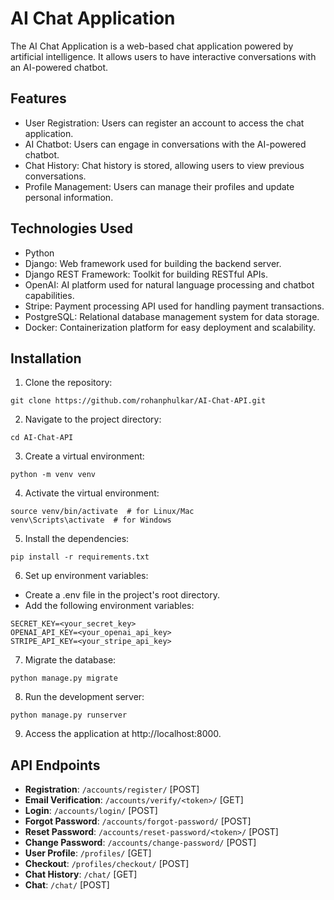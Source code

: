 # AI Chat Application

The AI Chat Application is a web-based chat application powered by artificial intelligence. It allows users to have interactive conversations with an AI-powered chatbot.

## Features

- User Registration: Users can register an account to access the chat application.
- AI Chatbot: Users can engage in conversations with the AI-powered chatbot.
- Chat History: Chat history is stored, allowing users to view previous conversations.
- Profile Management: Users can manage their profiles and update personal information.

## Technologies Used

- Python
- Django: Web framework used for building the backend server.
- Django REST Framework: Toolkit for building RESTful APIs.
- OpenAI: AI platform used for natural language processing and chatbot capabilities.
- Stripe: Payment processing API used for handling payment transactions.
- PostgreSQL: Relational database management system for data storage.
- Docker: Containerization platform for easy deployment and scalability.

## Installation

1. Clone the repository:

```
git clone https://github.com/rohanphulkar/AI-Chat-API.git
```
2. Navigate to the project directory:
```
cd AI-Chat-API
```
3. Create a virtual environment:
```
python -m venv venv
```
4. Activate the virtual environment:
```
source venv/bin/activate  # for Linux/Mac
venv\Scripts\activate  # for Windows
```
5. Install the dependencies:
```
pip install -r requirements.txt
```
6. Set up environment variables:

* Create a .env file in the project's root directory.
* Add the following environment variables:
```
SECRET_KEY=<your_secret_key>
OPENAI_API_KEY=<your_openai_api_key>
STRIPE_API_KEY=<your_stripe_api_key>
```
7. Migrate the database:
```
python manage.py migrate
```
8. Run the development server:
```
python manage.py runserver
```
9. Access the application at http://localhost:8000.
## API Endpoints

- **Registration**: `/accounts/register/` [POST]
- **Email Verification**: `/accounts/verify/<token>/` [GET]
- **Login**: `/accounts/login/` [POST]
- **Forgot Password**: `/accounts/forgot-password/` [POST]
- **Reset Password**: `/accounts/reset-password/<token>/` [POST]
- **Change Password**: `/accounts/change-password/` [POST]
- **User Profile**: `/profiles/` [GET]
- **Checkout**: `/profiles/checkout/` [POST]
- **Chat History**: `/chat/` [GET]
- **Chat**: `/chat/` [POST]